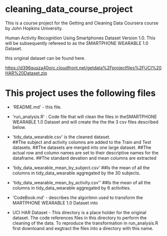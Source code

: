 # cleaning_data_course_project

This is a course project for the Getting and Cleaning Data Coursera course by John Hopkins University.

Human Activity Recognition Using Smartphones Dataset
Version 1.0.  This will be subsequently refereed to as the SMARTPHONE WEARABLE 1.0 Dataset.

this original dataset can be found here.

https://d396qusza40orc.cloudfront.net/getdata%2Fprojectfiles%2FUCI%20HAR%20Dataset.zip 


This project uses the following files
=========================================

- 'README.md' - this file.

- 'run_analysis.R' : Code file that will clean the files in theSMARTPHONE WEARABLE 1.0 Dataset and 
will create the the the 3 csv files described below.

- 'tidy_data_wearable.csv' is the cleaned dataset.  
	 ##The subject and activity columns are added to the Train and Test datasets.
	 ##The datasets are merged into one large dataset.
	 ##The actual row and column names are set to their descriptive names for the dataframe.
	 ##The standard devation and mean columns are extracted
	 
	 
- 'tidy_data_wearable_mean_by_subject.csv'
	##Is the mean of all the columns in tidy_data_wearable aggregated by the 30 subjects.

- 'tidy_data_wearable_mean_by_activity.csv''
##Is the mean of all the columns in tidy_data_wearable aggregated by 6 activities.


- 'CodeBook.md' - describes the algoritmn used to transform the MARTPHONE WEARABLE 1.0 Dataset into 

-  UCI HAR Dataset - This directory is a place holder for the original dataset.  The code 
	references files in this directory to perform the cleaning of the data.  To reproduce the transformation in run_analysis.R first downloand and exgtract the files into a directory with this name.
	

